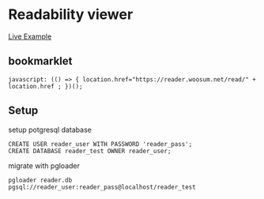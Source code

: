 # Readability viewer

[Live Example](https://reader.woosum.net/read/https://medium.com/gsuite/how-to-design-your-time-cf1a97a0d050)

## bookmarklet

    javascript: (() => { location.href="https://reader.woosum.net/read/" + location.href ; })();

## Setup

setup potgresql database

    CREATE USER reader_user WITH PASSWORD 'reader_pass';
    CREATE DATABASE reader_test OWNER reader_user;

migrate with pgloader

    pgloader reader.db pgsql://reader_user:reader_pass@localhost/reader_test
